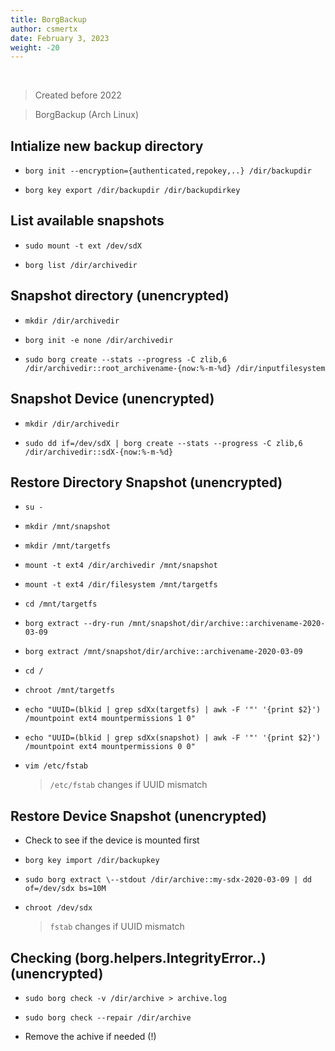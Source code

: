 ```yaml
---
title: BorgBackup
author: csmertx
date: February 3, 2023
weight: -20
---
```


<br />

> Created before 2022

> BorgBackup (Arch Linux)

## Intialize new backup directory

- ```borg init --encryption={authenticated,repokey,..} /dir/backupdir```

- ```borg key export /dir/backupdir /dir/backupdirkey```

## List available snapshots

- ```sudo mount -t ext /dev/sdX```

- ```borg list /dir/archivedir```

## Snapshot directory (unencrypted)

- ```mkdir /dir/archivedir```

- ```borg init -e none /dir/archivedir```

- ```sudo borg create --stats --progress -C zlib,6 /dir/archivedir::root_archivename-{now:%-m-%d} /dir/inputfilesystem```

## Snapshot Device (unencrypted)

- ```mkdir /dir/archivedir```

- ```sudo dd if=/dev/sdX | borg create --stats --progress -C zlib,6 /dir/archivedir::sdX-{now:%-m-%d}```

## Restore Directory Snapshot (unencrypted)

- ```su -```

- ```mkdir /mnt/snapshot```

- ```mkdir /mnt/targetfs```

- ```mount -t ext4 /dir/archivedir /mnt/snapshot```

- ```mount -t ext4 /dir/filesystem /mnt/targetfs```

- ```cd /mnt/targetfs```

- ```borg extract --dry-run /mnt/snapshot/dir/archive::archivename-2020-03-09```

- ```borg extract /mnt/snapshot/dir/archive::archivename-2020-03-09```

- ```cd /```

- ```chroot /mnt/targetfs```

- ```echo "UUID=(blkid | grep sdXx(targetfs) | awk -F '"' '{print $2}') /mountpoint ext4 mountpermissions 1 0"```

- ```echo "UUID=(blkid | grep sdXx(snapshot) | awk -F '"' '{print $2}') /mountpoint ext4 mountpermissions 0 0"```

- ```vim /etc/fstab```

    > ```/etc/fstab``` changes if UUID mismatch

## Restore Device Snapshot (unencrypted)

- Check to see if the device is mounted first

- ```borg key import /dir/backupkey```

- ```sudo borg extract \--stdout /dir/archive::my-sdx-2020-03-09 | dd of=/dev/sdx bs=10M```

- ```chroot /dev/sdx```

    > ```fstab``` changes if UUID mismatch

## Checking (borg.helpers.IntegrityError..) (unencrypted)

- ```sudo borg check -v /dir/archive > archive.log```

- ```sudo borg check --repair /dir/archive```

- Remove the achive if needed (!)
